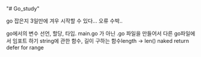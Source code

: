 "# Go_study"

go 잡은지 3일만에 겨우 시작할 수 있다... 오류 수박..

go에서의 변수 선언, 할당, 타입.
main.go 가 아닌 .go 파일을 만들어서 다른 go파일에서 임포트 하기
string에 관한 함수, 길이 구하는 함수length -> len()
naked return
defer
for
range
